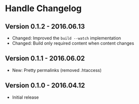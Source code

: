 # Handle Changelog

Version 0.1.2 - 2016.06.13
--------------------------
 * Changed: Improved the `build --watch` implementation
 * Changed: Build only required content when content changes

Version 0.1.1 - 2016.06.02
--------------------------
 * New: Pretty permalinks (removed .htaccess)

Version 0.1.0 - 2016.04.12
--------------------------
 * Initial release